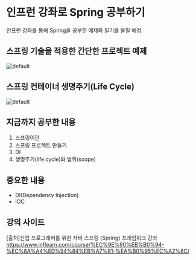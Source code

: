 # 인프런 강좌로 Spring 공부하기

인프런 강좌를 통해 Spring을 공부한 예제와 필기를 올릴 예정.

## 스프링 기술을 적용한 간단한 프로젝트 예제
![default](https://user-images.githubusercontent.com/38181303/42574639-d4b2245e-8559-11e8-8603-671312086fe2.png)

## 스프링 컨테이너 생명주기(Life Cycle)
![default](https://user-images.githubusercontent.com/38181303/42703990-32837794-8709-11e8-90ad-a1ba26638659.png)

## 지금까지 공부한 내용
1. 스프링이란
2. 스프링 프로젝트 만들기
3. DI
4. 생명주기(life cycle)와 범위(scope)

## 중요한 내용 
- DI(Dependency Injection)
- IOC 

## 강의 사이트
[출처]신입 프로그래머를 위한 자바 스프링 (Spring) 프레임워크 강좌  
https://www.inflearn.com/course/%EC%9E%90%EB%B0%94-%EC%8A%A4%ED%94%84%EB%A7%81-%EA%B0%95%EC%A2%8C/
